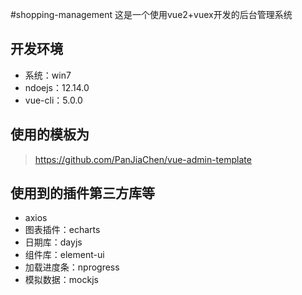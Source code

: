 #shopping-management
这是一个使用vue2+vuex开发的后台管理系统

## 开发环境
+ 系统：win7
+ ndoejs：12.14.0
+ vue-cli：5.0.0

## 使用的模板为
> https://github.com/PanJiaChen/vue-admin-template

## 使用到的插件第三方库等
+ axios
+ 图表插件：echarts
+ 日期库：dayjs
+ 组件库：element-ui
+ 加载进度条：nprogress
+ 模拟数据：mockjs
